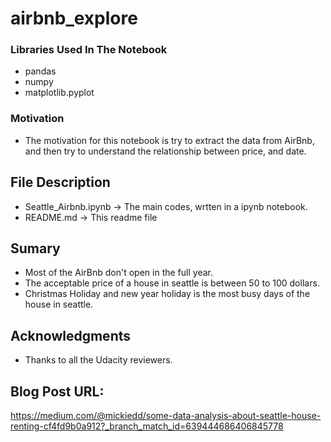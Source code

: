 # airbnb_explore

### Libraries Used In The Notebook
- pandas
- numpy
- matplotlib.pyplot

### Motivation
- The motivation for this notebook is try to extract the data from AirBnb, and then try to understand the relationship between price, and date.

## File Description
- Seattle_Airbnb.ipynb -> The main codes, wrtten in a ipynb notebook.
- README.md -> This readme file

## Sumary
- Most of the AirBnb don't open in the full year.
- The acceptable price of a house in seattle is between 50 to 100 dollars.
- Christmas Holiday and new year holiday is the most busy days of the house in seattle.

## Acknowledgments
- Thanks to all the Udacity reviewers.

## Blog Post URL:

https://medium.com/@mickiedd/some-data-analysis-about-seattle-house-renting-cf4fd9b0a912?_branch_match_id=639444686406845778
